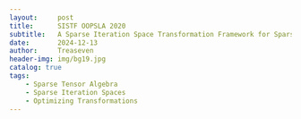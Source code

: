 ```yaml
---
layout:     post
title:      SISTF OOPSLA 2020
subtitle:   A Sparse Iteration Space Transformation Framework for Sparse Tensor Algebra
date:       2024-12-13
author:     Treaseven
header-img: img/bg19.jpg
catalog: true
tags:
    - Sparse Tensor Algebra
    - Sparse Iteration Spaces
    - Optimizing Transformations
---
```


